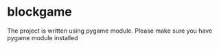 # blockgame

The project is written using pygame module. Please make sure you have pygame module installed
